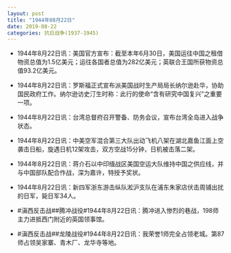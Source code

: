 ```yaml
---
layout: post
title: "1944年08月22日"
date: 2019-08-22
categories: 抗日战争(1937-1945)
---
```


<meta name="referrer" content="no-referrer" />

- 1944年8月22日讯：美国官方宣布：截至本年6月30日，美国运往中国之租借物资总值为1.5亿美元；运往各国者总值为282亿美元；英联合王国所获物资总值93.2亿美元。 

- 1944年8月22日讯：罗斯福正式宣布派美国战时生产局局长纳尔逊赴华，协助国民政府工作。纳尔逊访史汀生时称：此行的使命“含有研究中国复兴”之重要一项。 

- 1944年8月22日讯：台湾总督府召开警备、防务会议，宣布台湾全岛进入战争状态。 

- 1944年8月22日讯：中美空军混合第三大队出动飞机八架在湖北嘉鱼江面上空袭击日船，旋遇日机12架攻击，双方空战15分钟，日机被击落二架。 

- 1944年8月22日讯：蒋介石以中印缅战区美国空运大队维持中国之供应线，并与中国部队配合作战，深为嘉许，特授予奖状。 

- 1944年8月22日讯：新四军浙东游击纵队淞沪支队在浦东朱家店伏击周铺出扰的日军，毙日军34人。 

- #滇西反击战##腾冲战役#1944年8月22日讯：腾冲进入惨烈的巷战，198师主力进抵西门附近的英国领事馆。 

- #滇西反击战##龙陵战役#1944年8月22日讯：我荣誉1师完全占领老城。第87师占领吴家寨、青木厂、龙华寺等地。 

